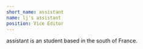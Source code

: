 ```yaml
---
short_name: assistant
name: lj's assistant
position: Vice Editor
---
```

assistant is an student based in the south of France.